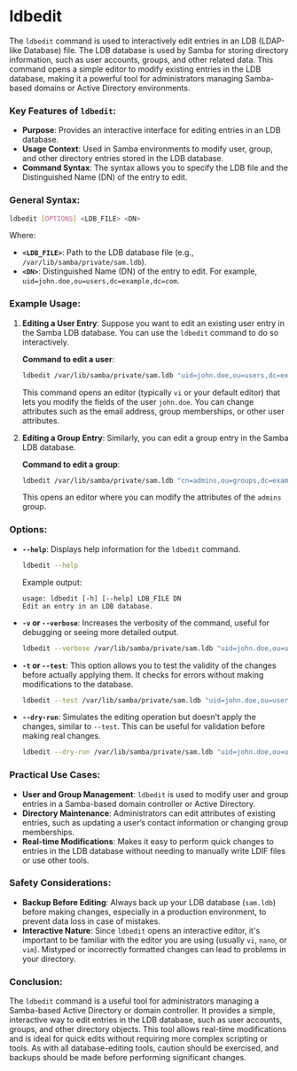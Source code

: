 # ldbedit

The `ldbedit` command is used to interactively edit entries in an LDB (LDAP-like Database) file. The LDB database is used by Samba for storing directory information, such as user accounts, groups, and other related data. This command opens a simple editor to modify existing entries in the LDB database, making it a powerful tool for administrators managing Samba-based domains or Active Directory environments.

### Key Features of `ldbedit`:
- **Purpose**: Provides an interactive interface for editing entries in an LDB database.
- **Usage Context**: Used in Samba environments to modify user, group, and other directory entries stored in the LDB database.
- **Command Syntax**: The syntax allows you to specify the LDB file and the Distinguished Name (DN) of the entry to edit.

### General Syntax:
```bash
ldbedit [OPTIONS] <LDB_FILE> <DN>
```
Where:
- **`<LDB_FILE>`**: Path to the LDB database file (e.g., `/var/lib/samba/private/sam.ldb`).
- **`<DN>`**: Distinguished Name (DN) of the entry to edit. For example, `uid=john.doe,ou=users,dc=example,dc=com`.

### Example Usage:

1. **Editing a User Entry**:
   Suppose you want to edit an existing user entry in the Samba LDB database. You can use the `ldbedit` command to do so interactively.

   **Command to edit a user**:
   ```bash
   ldbedit /var/lib/samba/private/sam.ldb "uid=john.doe,ou=users,dc=example,dc=com"
   ```

   This command opens an editor (typically `vi` or your default editor) that lets you modify the fields of the user `john.doe`. You can change attributes such as the email address, group memberships, or other user attributes.

2. **Editing a Group Entry**:
   Similarly, you can edit a group entry in the Samba LDB database.

   **Command to edit a group**:
   ```bash
   ldbedit /var/lib/samba/private/sam.ldb "cn=admins,ou=groups,dc=example,dc=com"
   ```

   This opens an editor where you can modify the attributes of the `admins` group.

### Options:

- **`--help`**: Displays help information for the `ldbedit` command.
   ```bash
   ldbedit --help
   ```

   Example output:
   ```
   usage: ldbedit [-h] [--help] LDB_FILE DN
   Edit an entry in an LDB database.
   ```

- **`-v` or `--verbose`**: Increases the verbosity of the command, useful for debugging or seeing more detailed output.
   ```bash
   ldbedit --verbose /var/lib/samba/private/sam.ldb "uid=john.doe,ou=users,dc=example,dc=com"
   ```

- **`-t` or `--test`**: This option allows you to test the validity of the changes before actually applying them. It checks for errors without making modifications to the database.
   ```bash
   ldbedit --test /var/lib/samba/private/sam.ldb "uid=john.doe,ou=users,dc=example,dc=com"
   ```

- **`--dry-run`**: Simulates the editing operation but doesn't apply the changes, similar to `--test`. This can be useful for validation before making real changes.
   ```bash
   ldbedit --dry-run /var/lib/samba/private/sam.ldb "uid=john.doe,ou=users,dc=example,dc=com"
   ```

### Practical Use Cases:

- **User and Group Management**: `ldbedit` is used to modify user and group entries in a Samba-based domain controller or Active Directory.
- **Directory Maintenance**: Administrators can edit attributes of existing entries, such as updating a user’s contact information or changing group memberships.
- **Real-time Modifications**: Makes it easy to perform quick changes to entries in the LDB database without needing to manually write LDIF files or use other tools.
  
### Safety Considerations:
- **Backup Before Editing**: Always back up your LDB database (`sam.ldb`) before making changes, especially in a production environment, to prevent data loss in case of mistakes.
- **Interactive Nature**: Since `ldbedit` opens an interactive editor, it's important to be familiar with the editor you are using (usually `vi`, `nano`, or `vim`). Mistyped or incorrectly formatted changes can lead to problems in your directory.
  
### Conclusion:
The `ldbedit` command is a useful tool for administrators managing a Samba-based Active Directory or domain controller. It provides a simple, interactive way to edit entries in the LDB database, such as user accounts, groups, and other directory objects. This tool allows real-time modifications and is ideal for quick edits without requiring more complex scripting or tools. As with all database-editing tools, caution should be exercised, and backups should be made before performing significant changes.
